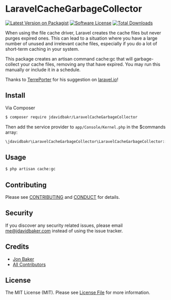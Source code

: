 # LaravelCacheGarbageCollector

[![Latest Version on Packagist][ico-version]][link-packagist]
[![Software License][ico-license]](LICENSE.md)
[![Total Downloads][ico-downloads]][link-downloads]

When using the file cache driver, Laravel creates the cache files but never purges expired ones. This can lead to
a situation where you have a large number of unused and irrelevant cache files, especially if you do a lot of short-term
caching in your system.

This package creates an artisan command cache:gc that will garbage-collect your cache files, removing any that have expired.
You may run this manually or include it in a schedule.

Thanks to [TerrePorter](http://laravel.io/user/TerrePorter) for his suggestion on [laravel.io](http://laravel.io/forum/01-28-2016-cache-file-garbage-collection)!

## Install

Via Composer

``` bash
$ composer require jdavidbakr/LaravelCacheGarbageCollector
```

Then add the service provider to `app/Console/Kernel.php` in the $commands array:

``` php
\jdavidbakr\LaravelCacheGarbageCollector\LaravelCacheGarbageCollector::class
```

## Usage

``` bash
$ php artisan cache:gc
```

## Contributing

Please see [CONTRIBUTING](CONTRIBUTING.md) and [CONDUCT](CONDUCT.md) for details.

## Security

If you discover any security related issues, please email me@jdavidbaker.com instead of using the issue tracker.

## Credits

- [Jon Baker][link-author]
- [All Contributors][link-contributors]

## License

The MIT License (MIT). Please see [License File](LICENSE.md) for more information.

[ico-version]: https://img.shields.io/packagist/v/jdavidbakr/LaravelCacheGarbageCollector.svg?style=flat-square
[ico-license]: https://img.shields.io/badge/license-MIT-brightgreen.svg?style=flat-square
[ico-travis]: https://img.shields.io/travis/jdavidbakr/LaravelCacheGarbageCollector/master.svg?style=flat-square
[ico-scrutinizer]: https://img.shields.io/scrutinizer/coverage/g/jdavidbakr/LaravelCacheGarbageCollector.svg?style=flat-square
[ico-code-quality]: https://img.shields.io/scrutinizer/g/jdavidbakr/LaravelCacheGarbageCollector.svg?style=flat-square
[ico-downloads]: https://img.shields.io/packagist/dt/jdavidbakr/LaravelCacheGarbageCollector.svg?style=flat-square

[link-packagist]: https://packagist.org/packages/jdavidbakr/LaravelCacheGarbageCollector
[link-travis]: https://travis-ci.org/jdavidbakr/LaravelCacheGarbageCollector
[link-scrutinizer]: https://scrutinizer-ci.com/g/jdavidbakr/LaravelCacheGarbageCollector/code-structure
[link-code-quality]: https://scrutinizer-ci.com/g/jdavidbakr/LaravelCacheGarbageCollector
[link-downloads]: https://packagist.org/packages/jdavidbakr/LaravelCacheGarbageCollector
[link-author]: https://github.com/jdavidbakr
[link-contributors]: ../../contributors

